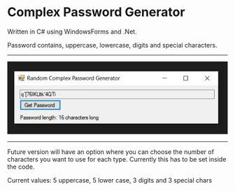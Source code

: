 ﻿Complex Password Generator
==========================

Written in C# using WindowsForms and .Net.

Password contains, uppercase, lowercase, digits and special characters.


----------

![This is an image](/ComplexPasswordGenerator/Untitled.jpg)

----------


Future version will have an option where you can choose the number of characters you want to use for each type.
Currently this has to be set inside the code.

Current values: 5 uppercase, 5 lower case, 3 digits and 3 special chars
